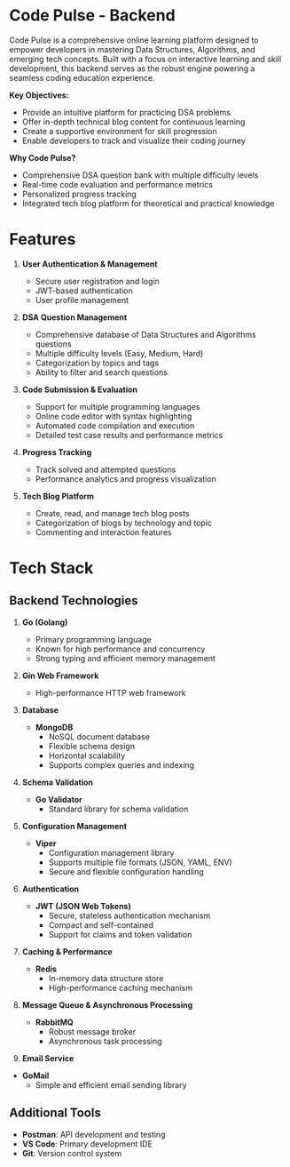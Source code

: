 # Code Pulse - Backend
Code Pulse is a comprehensive online learning platform designed to empower developers in mastering Data Structures, Algorithms, and emerging tech concepts. Built with a focus on interactive learning and skill development, this backend serves as the robust engine powering a seamless coding education experience.

**Key Objectives:**
- Provide an intuitive platform for practicing DSA problems
- Offer in-depth technical blog content for continuous learning
- Create a supportive environment for skill progression
- Enable developers to track and visualize their coding journey

**Why Code Pulse?**
- Comprehensive DSA question bank with multiple difficulty levels
- Real-time code evaluation and performance metrics
- Personalized progress tracking
- Integrated tech blog platform for theoretical and practical knowledge

# Features

1. **User Authentication & Management**
   - Secure user registration and login
   - JWT-based authentication
   - User profile management

2. **DSA Question Management**
   - Comprehensive database of Data Structures and Algorithms questions
   - Multiple difficulty levels (Easy, Medium, Hard)
   - Categorization by topics and tags
   - Ability to filter and search questions

3. **Code Submission & Evaluation**
   - Support for multiple programming languages
   - Online code editor with syntax highlighting
   - Automated code compilation and execution
   - Detailed test case results and performance metrics

4. **Progress Tracking**
   - Track solved and attempted questions
   - Performance analytics and progress visualization

5. **Tech Blog Platform**
   - Create, read, and manage tech blog posts
   - Categorization of blogs by technology and topic
   - Commenting and interaction features

# Tech Stack

## Backend Technologies
1. **Go (Golang)**
   - Primary programming language
   - Known for high performance and concurrency
   - Strong typing and efficient memory management

2. **Gin Web Framework**
   - High-performance HTTP web framework

3. **Database**
   - **MongoDB**
     - NoSQL document database
     - Flexible schema design
     - Horizontal scalability
     - Supports complex queries and indexing

4. **Schema Validation**
   - **Go Validator**
     - Standard library for schema validation

5. **Configuration Management**
   - **Viper**
     - Configuration management library
     - Supports multiple file formats (JSON, YAML, ENV)
     - Secure and flexible configuration handling

6. **Authentication**
   - **JWT (JSON Web Tokens)**
     - Secure, stateless authentication mechanism
     - Compact and self-contained
     - Support for claims and token validation

8. **Caching & Performance**
   - **Redis**
     - In-memory data structure store
     - High-performance caching mechanism

9. **Message Queue & Asynchronous Processing**
   - **RabbitMQ**
     - Robust message broker
     - Asynchronous task processing

10. **Email Service**
   - **GoMail**
     - Simple and efficient email sending library

## Additional Tools
- **Postman**: API development and testing
- **VS Code**: Primary development IDE
- **Git**: Version control system